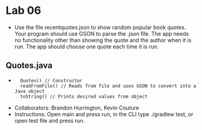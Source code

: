# Lab 06 
* Use the file recentquotes.json to show random popular book quotes. Your program should use GSON to parse the .json file. The app needs no functionality other than showing the quote and the author when it is run. The app should choose one quote each time it is run.

## Quotes.java
* ```
    Quotes() // Constructor
    readFromFile() // Reads from file and uses GSON to convert into a Java object
    toString() // Prints desired values from object
* Collaborators: Brandon Hurrington, Kevin Couture
* Instructions: Open main and press run, in the CLI type ./gradlew test, or open test file and press run.